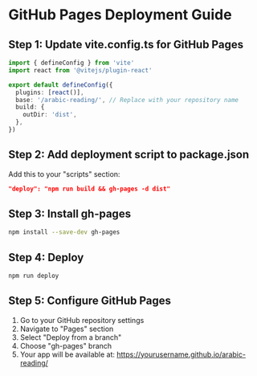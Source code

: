 # GitHub Pages Deployment Guide

## Step 1: Update vite.config.ts for GitHub Pages

```typescript
import { defineConfig } from 'vite'
import react from '@vitejs/plugin-react'

export default defineConfig({
  plugins: [react()],
  base: '/arabic-reading/', // Replace with your repository name
  build: {
    outDir: 'dist',
  },
})
```

## Step 2: Add deployment script to package.json

Add this to your "scripts" section:
```json
"deploy": "npm run build && gh-pages -d dist"
```

## Step 3: Install gh-pages
```bash
npm install --save-dev gh-pages
```

## Step 4: Deploy
```bash
npm run deploy
```

## Step 5: Configure GitHub Pages
1. Go to your GitHub repository settings
2. Navigate to "Pages" section
3. Select "Deploy from a branch"
4. Choose "gh-pages" branch
5. Your app will be available at: https://yourusername.github.io/arabic-reading/